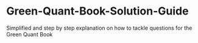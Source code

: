 # Green-Quant-Book-Solution-Guide
Simplified and step by step explanation on how to tackle questions for the Green Quant Book
